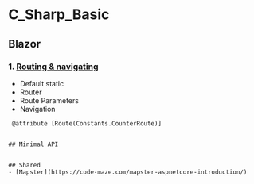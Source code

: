 # C_Sharp_Basic

## Blazor
### 1. [Routing & navigating](https://learn.microsoft.com/en-us/aspnet/core/blazor/fundamentals/routing?view=aspnetcore-8.0)
- Default static
- Router
- Route Parameters
- Navigation
``` 
 @attribute [Route(Constants.CounterRoute)]


## Minimal API


## Shared
- [Mapster](https://code-maze.com/mapster-aspnetcore-introduction/)

